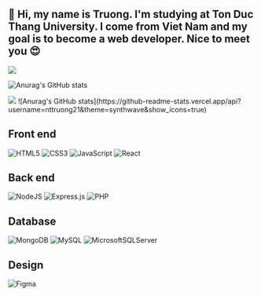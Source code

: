 👦 Hi, my name is Truong. I'm studying at Ton Duc Thang University. I come from Viet Nam and my goal is to become a web developer. Nice to meet you 😍
---------------------------------------------------------------------------
<a href="https://github.com/nttruong21"><img src="https://github-readme-stats.vercel.app/api/top-langs/?username=nttruong21&langs_count=6&border_radius=15&theme=synthwave"/></a>

![Anurag's GitHub stats](https://github-readme-stats.vercel.app/api?username=nttruong21&theme=synthwave&show_icons=true)
<div>
  <a href="https://github.com/nttruong21"><img src="https://github-readme-stats.vercel.app/api/top-langs/ username=nttruong21&langs_count=6&border_radius=15&theme=synthwave"/></a>
  ![Anurag's GitHub stats](https://github-readme-stats.vercel.app/api?username=nttruong21&theme=synthwave&show_icons=true)
<div>
</div>

Front end
---------------------------------------------------------------------------
![HTML5](https://img.shields.io/badge/html5-%23E34F26.svg?style=for-the-badge&logo=html5&logoColor=white)
![CSS3](https://img.shields.io/badge/css3-%231572B6.svg?style=for-the-badge&logo=css3&logoColor=white)
![JavaScript](https://img.shields.io/badge/javascript-%23323330.svg?style=for-the-badge&logo=javascript&logoColor=%23F7DF1E)
![React](https://img.shields.io/badge/react-%2320232a.svg?style=for-the-badge&logo=react&logoColor=%2361DAFB)

Back end
---------------------------------------------------------------------------
![NodeJS](https://img.shields.io/badge/node.js-6DA55F?style=for-the-badge&logo=node.js&logoColor=white)
![Express.js](https://img.shields.io/badge/express.js-%23404d59.svg?style=for-the-badge&logo=express&logoColor=%2361DAFB)
![PHP](https://img.shields.io/badge/php-%23777BB4.svg?style=for-the-badge&logo=php&logoColor=white)

Database
---------------------------------------------------------------------------
![MongoDB](https://img.shields.io/badge/MongoDB-%234ea94b.svg?style=for-the-badge&logo=mongodb&logoColor=white)
![MySQL](https://img.shields.io/badge/mysql-%2300f.svg?style=for-the-badge&logo=mysql&logoColor=white)
![MicrosoftSQLServer](https://img.shields.io/badge/Microsoft%20SQL%20Sever-CC2927?style=for-the-badge&logo=microsoft%20sql%20server&logoColor=white)

Design
---------------------------------------------------------------------------
![Figma](https://img.shields.io/badge/figma-%23F24E1E.svg?style=for-the-badge&logo=figma&logoColor=white)
